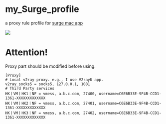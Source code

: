 # my_Surge_profile

a proxy rule profile for [surge mac app](https://nssurge.com/)

![](https://tva1.sinaimg.cn/large/e6c9d24ely1h2tyxuz1m1j213g0rkq57.jpg)

# Attention!
Proxy part should be modified before using.
```text
[Proxy]
# Local v2ray proxy. e.g., I use V2rayU app.
v2ray_socks5 = socks5, 127.0.0.1, 1081
# Third Party services
HK丨VM丨HK1丨NF = vmess, a.b.c.com, 27400, username=C6E6B33E-9F4B-CCD1-1361-XXXXXXXXXXXXX
HK丨VM丨HK2丨NF = vmess, a.b.c.com, 27401, username=C6E6B33E-9F4B-CCD1-1361-XXXXXXXXXXXXX
HK丨VM丨HK3丨NF = vmess, a.b.c.com, 27402, username=C6E6B33E-9F4B-CCD1-1361-XXXXXXXXXXXXX
```
